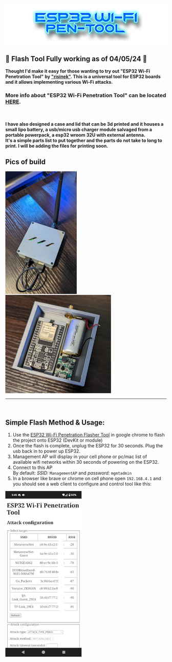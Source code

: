 ![Header](Images/esppt.png)
<br>

## 🌟 Flash Tool Fully working as of 04/05/24 🌟

<b>Thought I'd make it easy for those wanting to try out "ESP32 Wi-Fi Penetration Tool" by <a href="https://github.com/risinek/esp32-wifi-penetration-tool">"risinek"</a>. This is a universal tool for ESP32 boards  and it allows implementing various Wi-Fi attacks. 
### More info about "ESP32 Wi-Fi Penetration Tool" can be located <a href="https://github.com/risinek/esp32-wifi-penetration-tool">HERE</a>.  
<br>
<br>
I have also designed a case and lid that can be 3d printed and it houses a small lipo battery, a usb/micro usb charger module salvaged from a portable powerpack, a esp32 wroom 32U with external antenna. <br>
It's a simple parts list to put together and the parts do not take to long to print. I will be adding the files for printing soon.</b>

## Pics of build 
![Outside](Images/Outside-1.jpg)![Inside](Images/Inside-1.jpg)
<br>   
<hr>
<br>

## Simple Flash Method & Usage:
1. Use the <a href=https://atomnft.github.io/ESP32-Wi-Fi-Penetration-Tool/flash0.html>ESP32 Wi-Fi Penetration Flasher Tool</a> in google chrome to flash the project onto ESP32 (DevKit or module)
2. Once the flash is complete, unplug the ESP32 for 30 seconds. Plug the usb back in to power up ESP32.
3. Management AP will display in your cell phone or pc/mac list of available wifi networks within 30 seconds of powering on the ESP32.
4. Connect to this AP\
By default: 
*SSID:* `ManagementAP` and *password:* `mgmtadmin`
5. In a browser like brave or chrome on cell phone open `192.168.4.1` and you should see a web client to configure and control tool like this:

![Web client UI](Images/ui-img.png)
  

